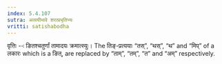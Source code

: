 ```yaml
---
index: 5.4.107
sutra: अव्ययीभावे शरत्प्रभृतिभ्यः
vritti: satishabodha
---
```



वृत्तिः --ः ङितश्चतुर्णां तामादयः क्रमात्स्युः। The तिङ्-प्रत्ययाः “तस्”, “थस्”, “थ” and “मिप्” of a लकारः which is a ङित्, are replaced by  “ताम्”, “तम्”, “त” and “अम्” respectively.


